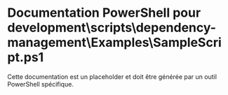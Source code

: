 # Documentation PowerShell pour development\scripts\dependency-management\Examples\SampleScript.ps1

Cette documentation est un placeholder et doit être générée par un outil PowerShell spécifique.
